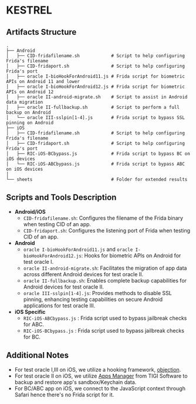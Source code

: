 # KESTREL

## Artifacts Structure

```
.
├── Android
│   ├── CID-fridafilename.sh            # Script to help configuring Frida's filename 
│   ├── CID-fridaport.sh                # Script to help configuring Frida's port 
│   ├── oracle I-bioHookForAndroid11.js # Frida script for biometric APIs on Android 11 and lower
│   ├── oracle I-bioHookForAndroid12.js # Frida script for biometric APIs on Android 12
│   ├── oracle II-android-migrate.sh    # Script to assist in Android data migration
│   ├── oracle II-fullbackup.sh         # Script to perform a full backup on Android
│   └── oracle III-sslpin[1-4].js       # Frida script to bypass SSL pinning on Android
├── iOS
│   ├── CID-fridafilename.sh            # Script to help configuring Frida's filename 
│   ├── CID-fridaport.sh                # Script to help configuring Frida's port 
│   ├── RIC-iOS-BCbypass.js             # Frida script to bypass BC on iOS devices
│   └── RIC-iOS-ABCbypass.js            # Frida script to bypass ABC on iOS devices
│
└── sheets                              # Folder for extended results
```

## Scripts and Tools Description

- **Android/iOS**
  - `CID-fridafilename.sh`: Configures the filename of the Frida  binary when testing CID of an app.
  - `CID-fridaport.sh`: Configures the listening port of Frida when testing CID of an app.
- **Android**
  - `oracle I-bioHookForAndroid11.js` and `oracle I-bioHookForAndroid12.js`:  Hooks for biometric APIs on Android for test oracle I.
  - `oracle II-android-migrate.sh`: Facilitates the migration of app data across different Android devices for test oracle II.
  - `oracle II-fullbackup.sh`: Enables complete backup capabilities for Android devices for test oracle II.
  - `oracle III-sslpin[1-4].js`: Provides methods to disable SSL pinning, enhancing testing capabilities on secure Android applications for test oracle III.
- **iOS Specific**
  - `RIC-iOS-ABCbypass.js` : Frida script used to bypass jailbreak checks for ABC.
  - `RIC-iOS-BCbypass.js` : Frida script used to bypass jailbreak checks for BC.

## Additional Notes

- For test oracle I,III on iOS, we utilize a hooking framework, [objection](https://github.com/sensepost/objection/).
- For test oracle II on iOS, we utilize [Apps Manager](https://www.tigisoftware.com/) from TIGI Software to backup and restore app's sandbox/Keychain data.
- For BC/ABC app on iOS, we connect to the JavaScript context through Safari hence there's no Frida script for it.